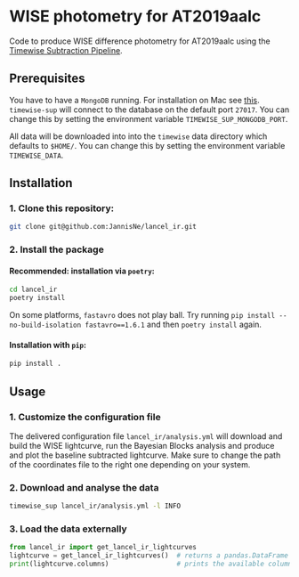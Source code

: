 # WISE photometry for AT2019aalc

Code to produce WISE difference photometry for AT2019aalc using the
[Timewise Subtraction Pipeline](https://jannisnecker.pages.desy.de/timewise_sup/docs/index.html).

## Prerequisites

You have to have a `MongoDB` running. For installation on Mac see 
[this](https://www.mongodb.com/docs/manual/tutorial/install-mongodb-on-os-x/). 
`timewise-sup` will connect to the database on the default port `27017`. 
You can change this by setting the environment variable `TIMEWISE_SUP_MONGODB_PORT`.

All data will be downloaded into into the `timewise` data directory which defaults to 
`$HOME/`. You can change this by setting the environment variable `TIMEWISE_DATA`.

## Installation

### 1. Clone this repository:

```bash
git clone git@github.com:JannisNe/lancel_ir.git
```

### 2. Install the package

#### Recommended: installation via `poetry`:

```bash
cd lancel_ir
poetry install
```
On some platforms, `fastavro` does not play ball. Try running `pip install --no-build-isolation fastavro==1.6.1` 
and then `poetry install` again.

#### Installation with `pip`:

```bash
pip install .
```


## Usage

### 1. Customize the configuration file
The delivered configuration file `lancel_ir/analysis.yml` will download and build the WISE lightcurve,
run the Bayesian Blocks analysis and produce and plot the baseline subtracted lightcurve.
Make sure to change the path of the coordinates file to the right one depending on your system.

### 2. Download and analyse the data

```bash
timewise_sup lancel_ir/analysis.yml -l INFO
```

### 3. Load the data externally

```python
from lancel_ir import get_lancel_ir_lightcurves
lightcurve = get_lancel_ir_lightcurves()  # returns a pandas.DataFrame
print(lightcurve.columns)                 # prints the available columns
```